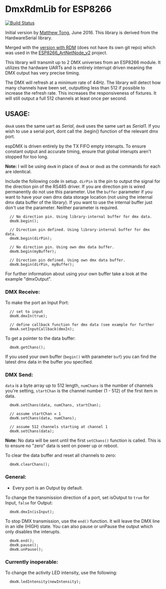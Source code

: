 # DmxRdmLib for ESP8266
[![Build Status](https://travis-ci.com/JonasArnold/DmxRdmLib_esp8266.svg?branch=master)](https://travis-ci.com/JonasArnold/DmxRdmLib_esp8266)

Initial version by [Matthew Tong](https://github.com/mtongnz/espDMX), June 2016.  This library is derived from the HardwareSerial library.

Merged with the [version with RDM](https://github.com/mtongnz/ESP8266_ArtNetNode_v2/tree/master/libs/espDMX_RDM) (does not have its own git repo) which was used in the [ESP8266_ArtNetNode_v2](https://github.com/mtongnz/ESP8266_ArtNetNode_v2) project.

This library will transmit up to 2 DMX universes from an ESP8266 module. It utilizes the hardware UARTs and is entirely interrupt driven meaning the DMX output has very precise timing.

The DMX will refresh at a minimum rate of 44Hz.  The library will detect how many channels have been set, outputting less than 512 if possible to increase the refresh rate. This increases the responsiveness of fixtures. It will still output a full 512 channels at least once per second.

## USAGE:

```dmxA``` uses the same uart as *Serial*, ```dmxB``` uses the same uart as *Serial1*.  If you wish to use a serial port, dont call the .begin() function of the relevant dmx port.

espDMX is driven entirely by the TX FIFO empty interupts.  To ensure constant output and accurate timing, ensure that global interupts aren't stopped for too long.

**Note:** I will be using ```dmxN``` in place of ```dmxA``` or ```dmxB``` as the commands for each are identical.

Include the following code in setup. ```dirPin``` is the pin to output the signal for the direction pin of the RS485 driver. If you are direction pin is wired permanently do not use this parameter. Use the ```buffer``` parameter if you want to have your own dmx data storage location (not using the internal dmx data buffer of the library). If you want to use the internal buffer just don't use the parameter. Neither parameter is required. 
```
  // No direction pin. Using library-internal buffer for dmx data.
  dmxN.begin();
  
  // Direction pin defined. Using library-internal buffer for dmx data.
  dmxN.begin(dirPin);
	
  // No direction pin. Using own dmx data buffer.
  dmxN.begin(myBuffer);
  
  // Direction pin defined. Using own dmx data buffer.
  dmxN.begin(dirPin, myBuffer);
```

For further information about using your own buffer take a look at the example "dmxOutput".


### DMX Receive:

To make the port an Input Port:
```
  // set to input
  dmxN.dmxIn(true);
  
  // define callback function for dmx data (see example for further 
  dmxA.setInputCallback(dmxIn);
```

To get a pointer to the data buffer:
```
  dmxN.getChans();
```

If you used your own buffer (```begin()``` with parameter ```buf```) you can find the latest dmx data in the buffer you specified.


### DMX Send:

```data``` is a byte array up to 512 length, ```numChans``` is the number of channels you're setting, ```startChan``` is the channel number (1 - 512) of the first item in data.
```
  dmxN.setChans(data, numChans, startChan);
  
  // assume startChan = 1
  dmxN.setChans(data, numChans);
  
  // assume 512 channels starting at channel 1
  dmxN.setChans(data);
```
**Note:** No data will be sent until the first ```setChans()``` function is called.  This is to ensure no "zero" data is sent on power up or reboot.

To clear the data buffer and reset all channels to zero:
```
  dmxN.clearChans();
```


### General:

- Every port is an Output by default.

To change the transmission direction of a port, set isOutput to ```true``` for Input, ```false``` for Output:
```
  dmxN.dmxIn(isInput);
```

To stop DMX transmission, use the ```end()``` function.  It will leave the DMX line in an idle (HIGH) state.  You can also pause or unPause the output which only disables the interupts.
```
  dmxN.end();
  dmxN.pause();
  dmxN.unPause();
```


### Currently inoperable:

To change the activity LED intensity, use the following:
```
  dmxN.ledIntensity(newIntensity);
```